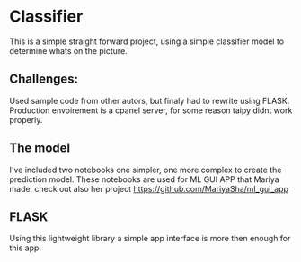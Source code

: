 # Classifier
This is a simple straight forward project, using a simple classifier model to determine whats on the picture.

## Challenges:
Used sample code from other autors, but finaly had to rewrite using FLASK.
Production envoirement is a cpanel server, for some reason taipy didnt work properly.

## The model

I've included two notebooks one simpler, one more complex to create the prediction model. These notebooks are used for ML GUI APP that Mariya made, check out also her project
https://github.com/MariyaSha/ml_gui_app

## FLASK
Using this lightweight library a simple app interface is more then enough for this app.
